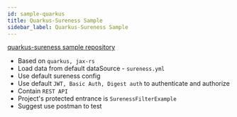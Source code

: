 ```yaml
---
id: sample-quarkus  
title: Quarkus-Sureness Sample  
sidebar_label: Quarkus-Sureness Sample  
---
```


[quarkus-sureness sample repository](https://github.com/tomsun28/sureness/tree/master/samples/quarkus-sureness)    

- Based on `quarkus, jax-rs`  
- Load data from default dataSource - `sureness.yml`
- Use default sureness config
- Use default `JWT, Basic Auth, Digest auth` to authenticate and authorize
- Contain `REST API`  
- Project's protected entrance is `SurenessFilterExample`  
- Suggest use postman to test

